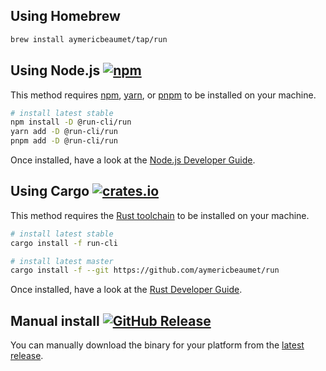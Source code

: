 ## Using Homebrew

```bash
brew install aymericbeaumet/tap/run
```

## Using Node.js [![npm](https://img.shields.io/npm/v/@run-cli/run)](https://www.npmjs.com/package/@run-cli/run)

This method requires [npm](https://docs.npmjs.com/downloading-and-installing-node-js-and-npm), [yarn](https://yarnpkg.com/getting-started/install), or [pnpm](https://pnpm.io/installation) to be installed on your machine.

```bash
# install latest stable
npm install -D @run-cli/run
yarn add -D @run-cli/run
pnpm add -D @run-cli/run
```

Once installed, have a look at the [Node.js Developer Guide](./user-guide/run-for-nodejs-developers.md).

## Using Cargo [![crates.io](https://img.shields.io/crates/v/run-cli)](https://crates.io/crates/run-cli)

This method requires the [Rust toolchain](https://www.rust-lang.org/tools/install) to be installed on your machine.

```bash
# install latest stable
cargo install -f run-cli

# install latest master
cargo install -f --git https://github.com/aymericbeaumet/run
```

Once installed, have a look at the [Rust Developer Guide](./user-guide/run-for-rust-developers.md).

## Manual install [![GitHub Release](https://img.shields.io/github/v/release/aymericbeaumet/run)](https://github.com/aymericbeaumet/run/releases/latest)

You can manually download the binary for your platform from the [latest release](https://github.com/aymericbeaumet/run/releases/latest).
